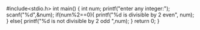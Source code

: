 #include<stdio.h>
int main()
{
	int num;
	printf("enter any integer:");
	scanf("%d",&num);
    if(num%2==0){
	 printf("%d is divisible by 2 even", num);
    }
	else{
     	printf("%d is not divisible by 2 odd ",num);
    }
     return 0;
}
